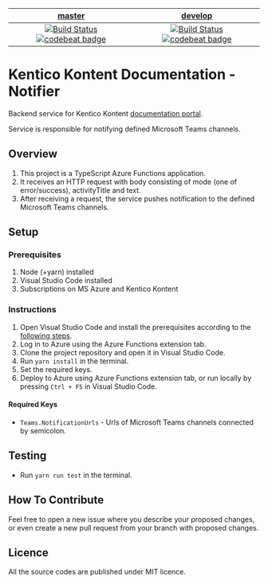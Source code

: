 | [master](https://github.com/KenticoDocs/kontent-docs-notifier/tree/master) | [develop](https://github.com/KenticoDocs/kontent-docs-notifier/tree/develop) |
|:---:|:---:|
|[![Build Status](https://travis-ci.com/KenticoDocs/kontent-docs-notifier.svg?branch=master)](https://travis-ci.com/KenticoDocs/kontent-docs-notifier/branches) [![codebeat badge](https://codebeat.co/badges/dbf9a25e-658d-4a06-956a-804af7c9709a)](https://codebeat.co/projects/github-com-kenticodocs-kontent-docs-notifier-master) | [![Build Status](https://travis-ci.com/KenticoDocs/kontent-docs-notifier.svg?branch=develop)](https://travis-ci.com/KenticoDocs/kontent-docs-notifier/branches) [![codebeat badge](https://codebeat.co/badges/7b3ca6bc-b1c6-469c-9142-e661920bab23)](https://codebeat.co/projects/github-com-kenticodocs-kontent-docs-notifier-develop) |

# Kentico Kontent Documentation - Notifier

Backend service for Kentico Kontent [documentation portal](https://docs.kontent.ai/).

Service is responsible for notifying defined Microsoft Teams channels.

## Overview

1. This project is a TypeScript Azure Functions application.
2. It receives an HTTP request with body consisting of mode (one of error/success), activityTitle and text.
3. After receiving a request, the service pushes notification to the defined Microsoft Teams channels.

## Setup

### Prerequisites

1. Node (+yarn) installed
2. Visual Studio Code installed
3. Subscriptions on MS Azure and Kentico Kontent

### Instructions

1. Open Visual Studio Code and install the prerequisites according to the [following steps](https://code.visualstudio.com/tutorials/functions-extension/getting-started).
2. Log in to Azure using the Azure Functions extension tab.
3. Clone the project repository and open it in Visual Studio Code.
4. Run `yarn install` in the terminal.
5. Set the required keys.
6. Deploy to Azure using Azure Functions extension tab, or run locally by pressing `Ctrl + F5` in Visual Studio Code.

#### Required Keys

* `Teams.NotificationUrls` - Urls of Microsoft Teams channels connected by semicolon.

## Testing

* Run `yarn run test` in the terminal.

## How To Contribute

Feel free to open a new issue where you describe your proposed changes, or even create a new pull request from your branch with proposed changes.

## Licence

All the source codes are published under MIT licence.

